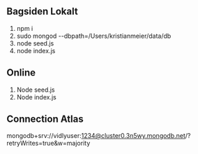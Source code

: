 ## Bagsiden Lokalt

1. npm i
2. sudo mongod --dbpath=/Users/kristianmeier/data/db
3. node seed.js
4. node index.js

## Online

1. Node seed.js
2. Node index.js

## Connection Atlas

mongodb+srv://vidlyuser:1234@cluster0.3n5wy.mongodb.net/?retryWrites=true&w=majority
